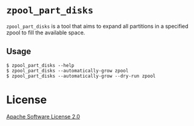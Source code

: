 # `zpool_part_disks`

`zpool_part_disks` is a tool that aims to expand all partitions in a specified
zpool to fill the available space.

## Usage

```
$ zpool_part_disks --help
$ zpool_part_disks --automatically-grow zpool
$ zpool_part_disks --automatically-grow --dry-run zpool
```

# License
[Apache Software License 2.0](./LICENSE)
